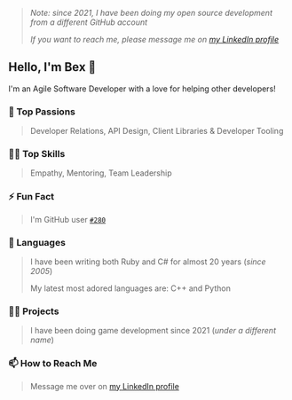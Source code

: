 > _Note: since 2021, I have been doing my open source development from a different GitHub account_
>
> _If you want to reach me, please message me on [my LinkedIn profile](https://www.linkedin.com/in/rebeccataylorr/)_

## Hello, I'm Bex 👋

I'm an Agile Software Developer with a love for helping other developers!

### 💝 Top Passions
> Developer Relations, API Design, Client Libraries & Developer Tooling

### 👩‍💻 Top Skills
> Empathy, Mentoring, Team Leadership

### ⚡ Fun Fact
> I'm GitHub user [`#280`](https://caius.github.io/github_id/#beccasaurus)

### 💎 Languages
> I have been writing both Ruby and C# for almost 20 years (_since 2005_)
>
> My latest most adored languages are: C++ and Python
 
### 👩‍💻 Projects
> I have been doing game development since 2021 (_under a different name_)

### 📫 How to Reach Me
> Message me over on [my LinkedIn profile](https://www.linkedin.com/in/rebeccataylorr/)
